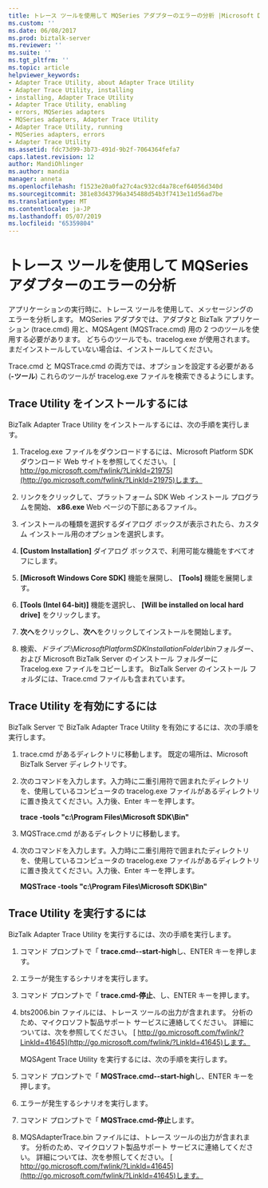 ```yaml
---
title: トレース ツールを使用して MQSeries アダプターのエラーの分析 |Microsoft Docs
ms.custom: ''
ms.date: 06/08/2017
ms.prod: biztalk-server
ms.reviewer: ''
ms.suite: ''
ms.tgt_pltfrm: ''
ms.topic: article
helpviewer_keywords:
- Adapter Trace Utility, about Adapter Trace Utility
- Adapter Trace Utility, installing
- installing, Adapter Trace Utility
- Adapter Trace Utility, enabling
- errors, MQSeries adapters
- MQSeries adapters, Adapter Trace Utility
- Adapter Trace Utility, running
- MQSeries adapters, errors
- Adapter Trace Utility
ms.assetid: fdc73d99-3b73-491d-9b2f-7064364fefa7
caps.latest.revision: 12
author: MandiOhlinger
ms.author: mandia
manager: anneta
ms.openlocfilehash: f1523e20a0fa27c4ac932cd4a78cef64056d340d
ms.sourcegitcommit: 381e83d43796a345488d54b3f7413e11d56ad7be
ms.translationtype: MT
ms.contentlocale: ja-JP
ms.lasthandoff: 05/07/2019
ms.locfileid: "65359804"
---
```

# <a name="analyzing-mqseries-adapter-errors-with-the-trace-tools"></a>トレース ツールを使用して MQSeries アダプターのエラーの分析
アプリケーションの実行時に、トレース ツールを使用して、メッセージングのエラーを分析します。 MQSeries アダプタでは、アダプタと BizTalk アプリケーション (trace.cmd) 用と、MQSAgent (MQSTrace.cmd) 用の 2 つのツールを使用する必要があります。 どちらのツールでも、tracelog.exe が使用されます。 まだインストールしていない場合は、インストールしてください。  

 Trace.cmd と MQSTrace.cmd の両方では、オプションを設定する必要がある (**-ツール**) これらのツールが tracelog.exe ファイルを検索できるようにします。  

## <a name="install-the-trace-utility"></a>Trace Utility をインストールするには  
 BizTalk Adapter Trace Utility をインストールするには、次の手順を実行します。  

1.  Tracelog.exe ファイルをダウンロードするには、Microsoft Platform SDK ダウンロード Web サイトを参照してください。 [ http://go.microsoft.com/fwlink/?LinkId=21975](http://go.microsoft.com/fwlink/?LinkId=21975)します。  

2.  リンクをクリックして、プラットフォーム SDK Web インストール プログラムを開始、 **x86.exe** Web ページの下部にあるファイル。  

3.  インストールの種類を選択するダイアログ ボックスが表示されたら、カスタム インストール用のオプションを選択します。  

4.  **[Custom Installation]** ダイアログ ボックスで、利用可能な機能をすべてオフにします。  

5.  **[Microsoft Windows Core SDK]** 機能を展開し、 **[Tools]** 機能を展開します。  

6.  **[Tools (Intel 64-bit)]** 機能を選択し、 **[Will be installed on local hard drive]** をクリックします。  

7.  **次へ**をクリックし、**次へ**をクリックしてインストールを開始します。  

8.  検索、*ドライブ*:\\*MicrosoftPlatformSDKInstallationFolder\bin*フォルダー、および Microsoft BizTalk Server のインストール フォルダーに Tracelog.exe ファイルをコピーします。 BizTalk Server のインストール フォルダには、Trace.cmd ファイルも含まれています。  

## <a name="enable-the-trace-utility"></a>Trace Utility を有効にするには  
 BizTalk Server で BizTalk Adapter Trace Utility を有効にするには、次の手順を実行します。  

1.  trace.cmd があるディレクトリに移動します。 既定の場所は、Microsoft BizTalk Server ディレクトリです。  

2.  次のコマンドを入力します。入力時に二重引用符で囲まれたディレクトリを、使用しているコンピュータの tracelog.exe ファイルがあるディレクトリに置き換えてください。入力後、Enter キーを押します。  

     **trace -tools "c:\Program Files\Microsoft SDK\Bin"**  

3.  MQSTrace.cmd があるディレクトリに移動します。  

4.  次のコマンドを入力します。入力時に二重引用符で囲まれたディレクトリを、使用しているコンピュータの tracelog.exe ファイルがあるディレクトリに置き換えてください。入力後、Enter キーを押します。  

     **MQSTrace -tools "c:\Program Files\Microsoft SDK\Bin"**  

## <a name="run-the-trace-utility"></a>Trace Utility を実行するには  
 BizTalk Adapter Trace Utility を実行するには、次の手順を実行します。  

1. コマンド プロンプトで「 **trace.cmd--start-high**し、ENTER キーを押します。  

2. エラーが発生するシナリオを実行します。  

3. コマンド プロンプトで「 **trace.cmd-停止**、し、ENTER キーを押します。  

4. bts2006.bin ファイルには、トレース ツールの出力が含まれます。 分析のため、マイクロソフト製品サポート サービスに連絡してください。 詳細については、次を参照してください。 [ http://go.microsoft.com/fwlink/?LinkId=41645](http://go.microsoft.com/fwlink/?LinkId=41645)します。  

   MQSAgent Trace Utility を実行するには、次の手順を実行します。  

5. コマンド プロンプトで「 **MQSTrace.cmd--start-high**し、ENTER キーを押します。  

6. エラーが発生するシナリオを実行します。  

7. コマンド プロンプトで「 **MQSTrace.cmd-停止**します。  

8. MQSAdapterTrace.bin ファイルには、トレース ツールの出力が含まれます。 分析のため、マイクロソフト製品サポート サービスに連絡してください。 詳細については、次を参照してください。 [ http://go.microsoft.com/fwlink/?LinkId=41645](http://go.microsoft.com/fwlink/?LinkId=41645)します。

